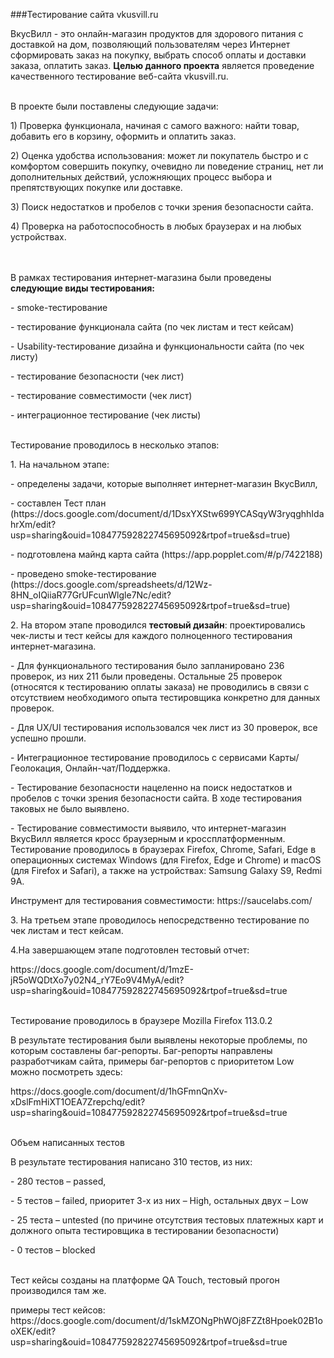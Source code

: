 ###Тестирование сайта vkusvill.ru
<br />
<p>ВкусВилл - это онлайн-магазин продуктов для здорового питания с доставкой на дом, позволяющий пользователям через Интернет сформировать заказ на покупку, выбрать способ оплаты и доставки заказа, оплатить заказ. 
<b>Целью данного проекта</b> является проведение качественного тестирование веб-сайта vkusvill.ru. </p>
<br />В проекте были поставлены следующие задачи:</p>
<p>1) Проверка функционала, начиная с самого важного: найти товар, добавить его в корзину, оформить и оплатить заказ.</p>
<p>2) Оценка удобства использования: может ли покупатель быстро и с комфортом совершить покупку, очевидно ли поведение страниц, нет ли дополнительных действий, усложняющих процесс выбора и препятствующих покупке или доставке.</p>
<p>3) Поиск недостатков и пробелов с точки зрения безопасности сайта.</p>
<p>4) Проверка на работоспособность в любых браузерах и на любых устройствах. </p>
<br />
<br />
В рамках тестирования интернет-магазина были проведены <b>следующие виды тестирования:</b>
<p>- smoke-тестирование</p>
<p>- тестирование функционала сайта (по чек листам и тест кейсам)</p>
<p>- Usability-тестирование дизайна и функциональности сайта (по чек листу)</p>
<p>- тестирование безопасности (чек лист)</p>
<p>- тестирование совместимости (чек лист)</p>
<p>- интеграционное тестирование (чек листы)</p>
<br />
Тестирование проводилось в несколько этапов:
<p>1. На начальном этапе:</p>
<p> - определены задачи, которые выполняет интернет-магазин ВкусВилл,</p>
<p> - составлен Тест план (https://docs.google.com/document/d/1DsxYXStw699YCASqyW3ryqghhIdahrXm/edit?usp=sharing&ouid=108477592822745695092&rtpof=true&sd=true) </p>
<p> - подготовлена майнд карта сайта (https://app.popplet.com/#/p/7422188) </p>
<p> - проведено smoke-тестирование (https://docs.google.com/spreadsheets/d/12Wz-8HN_oIQiiaR77GrUFcunWlgle7Nc/edit?usp=sharing&ouid=108477592822745695092&rtpof=true&sd=true)</p>
<p>2. На втором этапе проводился <b>тестовый дизайн</b>: проектировались чек-листы и тест кейсы для каждого полноценного тестирования интернет-магазина. </p>
<p>- Для функционального тестирования было запланировано 236 проверок, из них 211 были проведены. Остальные 25 проверок (относятся к тестированию оплаты заказа) не проводились в связи с отсутствием необходимого опыта тестировщика конкретно для данных проверок. </p>
<p>- Для UX/UI тестирования использовался чек лист из 30 проверок, все успешно прошли. </p>
<p>- Интеграционное тестирование проводилось с сервисами Карты/Геолокация, Онлайн-чат/Поддержка.  </p>
<p>- Тестирование безопасности нацеленно на поиск недостатков и пробелов с точки зрения безопасности сайта. В ходе тестирования таковых не было выявлено. </p>
<p>- Тестирование совместимости выявило, что интернет-магазин ВкусВилл является кросс браузерным и кроссплатформенным. Тестирование проводилось в браузерах Firefox, Chrome, Safari, Edge в операционных системах Windows (для Firefox, Edge и Chrome) и macOS (для Firefox и Safari), а также на устройствах: Samsung Galaxy S9, Redmi 9A. </p>
</p>Инструмент для тестирования совместимости: https://saucelabs.com/ </p>
<p>3. На третьем этапе проводилось непосредственно тестирование по чек листам и тест кейсам. </p>
<p>4.На завершающем этапе подготовлен тестовый отчет:</p>
</p>https://docs.google.com/document/d/1mzE-jR5oWQDtXo7y02N4_rY7Eo9V4MyA/edit?usp=sharing&ouid=108477592822745695092&rtpof=true&sd=true </p>
<br />
Тестирование проводилось в браузере Mozilla Firefox 113.0.2
<br />
<p>В результате тестирования были выявлены некоторые проблемы, по которым составлены баг-репорты. Баг-репорты направлены разработчикам сайта, примеры баг-репортов с приоритетом Low можно посмотреть здесь:</p>
<p> https://docs.google.com/document/d/1hGFmnQnXv-xDslFmHiXT1OEA7Zrepchq/edit?usp=sharing&ouid=108477592822745695092&rtpof=true&sd=true </p>
<br />
Объем написанных тестов
<p>В результате тестирования написано 310 тестов, из них:</p>
<p>- 280 тестов – passed,</p>
<p>- 5 тестов – failed, приоритет 3-х из них – High, остальных двух – Low </p>
<p>- 25 теста – untested (по причине отсутствия тестовых платежных карт и должного опыта тестировщика в тестировании безопасности)</p>
<p>- 0 тестов – blocked</p>
<br />
Тест кейсы созданы на платформе QA Touch, тестовый прогон производился там же.
<p>примеры тест кейсов: https://docs.google.com/document/d/1skMZONgPhWOj8FZZt8Hpoek02B1ooXEK/edit?usp=sharing&ouid=108477592822745695092&rtpof=true&sd=true </p>

